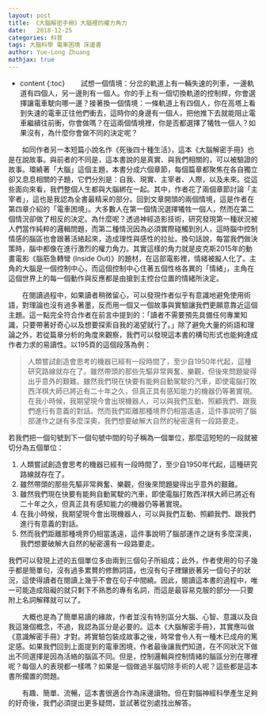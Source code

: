 ```yaml
---
layout: post
title: 《大腦解密手冊》大腦裡的權力角力
date:   2018-12-25
categories: 科普
tags: 大腦科學 電車困境 床邊書
author: Yue-Long Zhuang
mathjax: true
---
```


* content
{:toc} 
　　試想一個情境：分岔的軌道上有一輛失速的列車，一邊軌道有四個人，另一邊則有一個人。你的手上有一個切換軌道的控制桿，你會選擇讓電車駛向哪一邊？接著換一個情境：一條軌道上有四個人，你在高塔上看到失速的電車正往他們衝去，這時你的身邊有一個人，把他推下去就能阻止電車繼續往前衝，你會做嗎？在這兩個情境裡，你是否都選擇了犧牲一個人？如果沒有，為什麼你會做不同的決定呢？

<!--more-->

　　如同作者另一本短篇小說名作《死後四十種生活》，這本《大腦解密手冊》也是在說故事。與前者的不同是，這本書說的是真實、與我們相關的，可以被驗證的故事。環繞著「大腦」這個主題，本書分成六個章節，每個篇章都聚焦在各自獨立卻又息息相關的子題，它們分別是：自我、現實、主宰者、人際，以及未來。從這些面向來看，我們整個人生都與大腦綁在一起。其中，作者花了兩個章節討論「主宰者」，這也是我認為全書最精采的部分。回到文章開頭的兩個情境，這是作者在第四章介紹的「電車困境」。大多數人在第一個情況選擇犧牲一個人，然而在第二個情況卻做了相反的決定。為什麼呢？透過神經造影技術，研究發現第一種狀況被人們當作純粹的邏輯問題，而第二種情況因為必須實際碰觸到別人，這時腦中控制情感的腦區也會跟著活絡起來，造成理性與感性的拉扯。換句話說，每當我們做決策時，腦中都像在進行激烈的權力角力。其實這樣的角力就是皮克斯2015年的動畫電影《腦筋急轉彎 (Inside Out)》的題材，在這部電影裡，情緒被擬人化了。主角的大腦是一個控制中心，而這個控制中心住著五個性格各異的「情緒」，主角在這個世界上的每一個動作與反應都是由搶到主控台位置的情緒所決定。

　　在閱讀過程中，如果讀者稍微留心，可以發現作者似乎有意識地避免使用術語，對理論也沒有過多著墨，反而用一個又一個故事與實驗讓我們更願意靠近這個主題。這一點完全符合作者在前言中提到的：「讀者不需要預先具備任何專業知識，只要帶著好奇心以及想要探索自我的渴望就行了。」除了避免大量的術語和理論之外，若從篇章分析的角度來觀察，我們可以發現這本書的構句形式也能夠達成作者力求的易讀性。以195頁的這個段落為例：

> 人類嘗試創造會思考的機器已經有一段時間了，至少自1950年代起，這種研究路線就存在了。雖然帶頭的那些先驅非常興奮、樂觀，但後來問題變得出乎意外的艱難。雖然我們現在快要有能夠自動駕駛的汽車，即使電腦打敗西洋棋大師已將近有二十年之久，但真正具有感知能力的機器仍等著實現。在我小時候，我期望現今會出現機器人，可以與我們互動、照顧我們、跟我們進行有意義的對話。然而我們距離那種境界仍相當遙遠，這件事說明了腦部運作之謎有多麼深奧，我們想要破解大自然的秘密還有一段路要走。

若我們把一個句號到下一個句號中間的句子稱為一個單位，那麼這短短的一段就被切分為五個單位：

1. 人類嘗試創造會思考的機器已經有一段時間了，至少自1950年代起，這種研究路線就存在了。
2. 雖然帶頭的那些先驅非常興奮、樂觀，但後來問題變得出乎意外的艱難。
3. 雖然我們現在快要有能夠自動駕駛的汽車，即使電腦打敗西洋棋大師已將近有二十年之久，但真正具有感知能力的機器仍等著實現。
4. 在我小時候，我期望現今會出現機器人，可以與我們互動、照顧我們、跟我們進行有意義的對話。
5. 然而我們距離那種境界仍相當遙遠，這件事說明了腦部運作之謎有多麼深奧，我們想要破解大自然的秘密還有一段路要走。

我們可以發現上述的五個單位多由兩到三個句子所組成；此外，作者使用的句子幾乎都是簡單句，沒有過多累贅的修飾詞語，也沒有句子裡鑲嵌著另一個句子的狀況，這使得讀者在閱讀上幾乎不會在句子中間繞。因此，閱讀這本書的過程中，唯一可能造成阻礙的就只剩下不熟悉的專有名詞，而這是最容易克服的部分──只要附上名詞解釋就可以了。

　　大概也是為了簡單易讀的緣故，作者並沒有特別區分大腦、心智、意識以及自我這幾個概念，不過，我認為區分是必要的。這本《大腦解密手冊》，其實應叫做《意識解密手冊》才對。將實驗包裝成故事之後，時常會令人有一種木已成舟的篤定感。如果我們回到上面提到的電車困境，作者最後讓我們知道，在不同狀況下做出不同選擇是因為活絡的腦區不同。但是，控制邏輯與控制情緒的腦區分別在哪裡呢？每個人的表現都一樣嗎？如果是一個做過半腦切除手術的人呢？這些都是這本書所擱置的問題。

　　有趣、簡單、流暢，這本書很適合作為床邊讀物。但在對腦神經科學產生足夠的好奇後，我們必須提出更多疑問，並試著從別處找出解答。